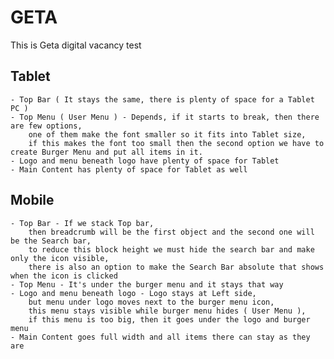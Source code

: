 # GETA
This is Geta digital vacancy test

## Tablet

	- Top Bar ( It stays the same, there is plenty of space for a Tablet PC )
	- Top Menu ( User Menu ) - Depends, if it starts to break, then there are few options,
        one of them make the font smaller so it fits into Tablet size,
        if this makes the font too small then the second option we have to create Burger Menu and put all items in it.
	- Logo and menu beneath logo have plenty of space for Tablet
    - Main Content has plenty of space for Tablet as well


## Mobile

	- Top Bar - If we stack Top bar,
        then breadcrumb will be the first object and the second one will be the Search bar,
        to reduce this block height we must hide the search bar and make only the icon visible,
        there is also an option to make the Search Bar absolute that shows when the icon is clicked
	- Top Menu - It's under the burger menu and it stays that way
	- Logo and menu beneath logo - Logo stays at Left side,
        but menu under logo moves next to the burger menu icon,
        this menu stays visible while burger menu hides ( User Menu ),
        if this menu is too big, then it goes under the logo and burger menu
	- Main Content goes full width and all items there can stay as they are
